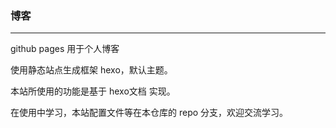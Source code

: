 ### 博客
---
github pages 用于个人博客

使用静态站点生成框架 hexo，默认主题。

本站所使用的功能是基于 hexo文档 实现。

在使用中学习，本站配置文件等在本仓库的 repo 分支，欢迎交流学习。